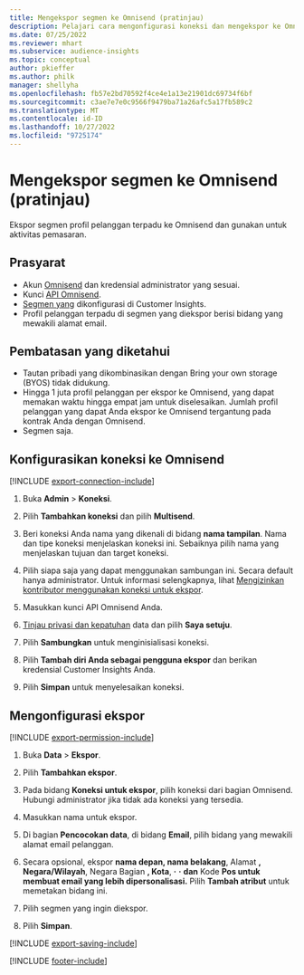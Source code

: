```yaml
---
title: Mengekspor segmen ke Omnisend (pratinjau)
description: Pelajari cara mengonfigurasi koneksi dan mengekspor ke Omnisend.
ms.date: 07/25/2022
ms.reviewer: mhart
ms.subservice: audience-insights
ms.topic: conceptual
author: pkieffer
ms.author: philk
manager: shellyha
ms.openlocfilehash: fb57e2bd70592f4ce4e1a13e21901dc69734f6bf
ms.sourcegitcommit: c3ae7e7e0c9566f9479ba71a26afc5a17fb589c2
ms.translationtype: MT
ms.contentlocale: id-ID
ms.lasthandoff: 10/27/2022
ms.locfileid: "9725174"
---
```

# <a name="export-segments-to-omnisend-preview"></a>Mengekspor segmen ke Omnisend (pratinjau)

Ekspor segmen profil pelanggan terpadu ke Omnisend dan gunakan untuk aktivitas pemasaran.

## <a name="prerequisites"></a>Prasyarat

- Akun [Omnisend](https://www.omnisend.com/) dan kredensial administrator yang sesuai.
- Kunci [API Omnisend](https://support.omnisend.com/en/articles/1061890-generating-api-key).
- [Segmen yang](segments.md) dikonfigurasi di Customer Insights.
- Profil pelanggan terpadu di segmen yang diekspor berisi bidang yang mewakili alamat email.

## <a name="known-limitations"></a>Pembatasan yang diketahui

- Tautan pribadi yang dikombinasikan dengan Bring your own storage (BYOS) tidak didukung.
- Hingga 1 juta profil pelanggan per ekspor ke Omnisend, yang dapat memakan waktu hingga empat jam untuk diselesaikan. Jumlah profil pelanggan yang dapat Anda ekspor ke Omnisend tergantung pada kontrak Anda dengan Omnisend.
- Segmen saja.

## <a name="set-up-connection-to-omnisend"></a>Konfigurasikan koneksi ke Omnisend

[!INCLUDE [export-connection-include](includes/export-connection-admn.md)]

1. Buka **Admin** > **Koneksi**.

1. Pilih **Tambahkan koneksi** dan pilih **Multisend**.

1. Beri koneksi Anda nama yang dikenali di bidang **nama tampilan**. Nama dan tipe koneksi menjelaskan koneksi ini. Sebaiknya pilih nama yang menjelaskan tujuan dan target koneksi.

1. Pilih siapa saja yang dapat menggunakan sambungan ini. Secara default hanya administrator. Untuk informasi selengkapnya, lihat [Mengizinkan kontributor menggunakan koneksi untuk ekspor](connections.md#allow-contributors-to-use-a-connection-for-exports).

1. Masukkan kunci API Omnisend Anda.

1. [Tinjau privasi dan kepatuhan](connections.md#data-privacy-and-compliance) data dan pilih **Saya setuju**.

1. Pilih **Sambungkan** untuk menginisialisasi koneksi.

1. Pilih **Tambah diri Anda sebagai pengguna ekspor** dan berikan kredensial Customer Insights Anda.

1. Pilih **Simpan** untuk menyelesaikan koneksi.

## <a name="configure-an-export"></a>Mengonfigurasi ekspor

[!INCLUDE [export-permission-include](includes/export-permission.md)]

1. Buka **Data** > **Ekspor**.

1. Pilih **Tambahkan ekspor**.

1. Pada bidang **Koneksi untuk ekspor**, pilih koneksi dari bagian Omnisend. Hubungi administrator jika tidak ada koneksi yang tersedia.

1. Masukkan nama untuk ekspor.

1. Di bagian **Pencocokan data**, di bidang **Email**, pilih bidang yang mewakili alamat email pelanggan.

1. Secara opsional, ekspor **nama depan, nama belakang**, Alamat **, Negara/Wilayah**, Negara Bagian **, Kota**, **·** **·** **dan** Kode **Pos untuk membuat email yang lebih dipersonalisasi.** Pilih **Tambah atribut** untuk memetakan bidang ini.

1. Pilih segmen yang ingin diekspor.

1. Pilih **Simpan**.

[!INCLUDE [export-saving-include](includes/export-saving.md)]

[!INCLUDE [footer-include](includes/footer-banner.md)]
